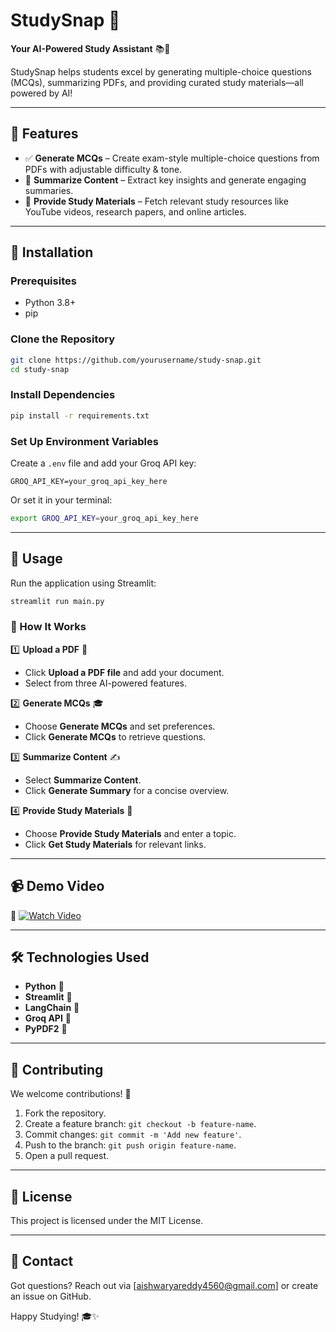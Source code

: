 # StudySnap 🚀

**Your AI-Powered Study Assistant** 📚🤖

StudySnap helps students excel by generating multiple-choice questions (MCQs), summarizing PDFs, and providing curated study materials—all powered by AI!

---

## 🌟 Features
- ✅ **Generate MCQs** – Create exam-style multiple-choice questions from PDFs with adjustable difficulty & tone.
- 📜 **Summarize Content** – Extract key insights and generate engaging summaries.
- 🔗 **Provide Study Materials** – Fetch relevant study resources like YouTube videos, research papers, and online articles.

---

## 📌 Installation

### Prerequisites
- Python 3.8+
- pip

### Clone the Repository
```bash
git clone https://github.com/yourusername/study-snap.git
cd study-snap
```

### Install Dependencies
```bash
pip install -r requirements.txt
```

### Set Up Environment Variables
Create a `.env` file and add your Groq API key:
```plaintext
GROQ_API_KEY=your_groq_api_key_here
```
Or set it in your terminal:
```bash
export GROQ_API_KEY=your_groq_api_key_here
```

---

## 🚀 Usage

Run the application using Streamlit:
```bash
streamlit run main.py
```

### 🎯 How It Works
1️⃣ **Upload a PDF** 📄
- Click **Upload a PDF file** and add your document.
- Select from three AI-powered features.

2️⃣ **Generate MCQs** 🎓
- Choose **Generate MCQs** and set preferences.
- Click **Generate MCQs** to retrieve questions.

3️⃣ **Summarize Content** ✍️
- Select **Summarize Content**.
- Click **Generate Summary** for a concise overview.

4️⃣ **Provide Study Materials** 📖
- Choose **Provide Study Materials** and enter a topic.
- Click **Get Study Materials** for relevant links.

---

## 📹 Demo Video
🎥 [![Watch Video](https://img.icons8.com/fluency/48/youtube-play.png)](https://github.com/aishwaryareddy05/STUDY-SNAP-AI/releases/download/v1.0/Demo.vid.mp4)


---

## 🛠️ Technologies Used
- **Python** 🐍
- **Streamlit** 🎨
- **LangChain** 🧠
- **Groq API** 🤖
- **PyPDF2** 📄

---

## 🤝 Contributing
We welcome contributions! 🚀

1. Fork the repository.
2. Create a feature branch: `git checkout -b feature-name`.
3. Commit changes: `git commit -m 'Add new feature'`.
4. Push to the branch: `git push origin feature-name`.
5. Open a pull request.

---

## 📜 License
This project is licensed under the MIT License.

---

## 📧 Contact
Got questions? Reach out via [aishwaryareddy4560@gmail.com] or create an issue on GitHub.

Happy Studying! 🎓✨

